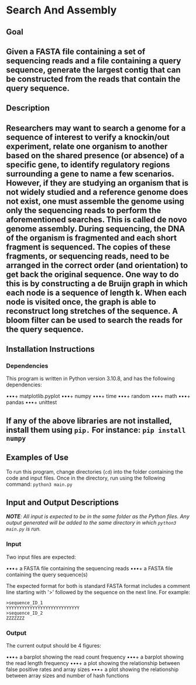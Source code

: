 # Search And Assembly
## Goal
Given a FASTA file containing a set of sequencing reads and a file containing a query sequence, generate the largest contig that can be constructed from the reads that contain the query sequence. 
---
## Description
Researchers may want to search a genome for a sequence of interest to verify a knockin/out experiment, relate one organism to another based on the shared presence (or absence) of a specific gene, to identify regulatory regions surrounding a gene to name a few scenarios. However, if they are studying an organism that is not widely studied and a reference genome does not exist, one must assemble the genome using only the sequencing reads to perform the aforementioned searches. This is called de novo genome assembly. During sequencing, the DNA of the organism is fragmented and each short fragment is sequenced. The copies of these fragments, or sequencing reads, need to be arranged in the correct order (and orientation) to get back the original sequence. One way to do this is by constructing a de Bruijn graph in which each node is a sequence of length k. When each node is visited once, the graph is able to reconstruct long stretches of the sequence. A bloom filter can be used to search the reads for the query sequence.
---
## Installation Instructions

### Dependencies
This program is written in Python version 3.10.8, and has the following dependencies:

•••+ matplotlib.pyplot
•••+ numpy
•••+ time
•••+ random
•••+ math
•••+ pandas
•••+ unittest

If any of the above libraries are not installed, install them using `pip.` For instance: `pip install numpy`
---
## Examples of Use
To run this program, change directories (`cd`) into the folder containing the code and input files.
Once in the directory, run using the following command: `python3 main.py`
## Input and Output Descriptions
_**NOTE**: All input is expected to be in the same folder as the Python files. Any output generated will be added to the same directory in which `python3 main.py` is run._
### Input
Two input files are expected:

•••+ a FASTA file containing the sequencing reads
•••+ a FASTA file containing the query sequence(s)

The expected format for both is standard FASTA format includes a comment line starting with '>' followed by the sequence on the next line.
For example:
```
>sequence_ID_1
YYYYYYYYYYYYYYYYYYYYYYYYYYYY
>sequence_ID_2
ZZZZZZZ
```
### Output
The current output should be 4 figures:

•••+ a barplot showing the read count frequency
•••+ a barplot showing the read length frequency
•••+ a plot showing the relationship between false positive rates and array sizes
•••+ a plot showing the relationship between array sizes and number of hash functions
